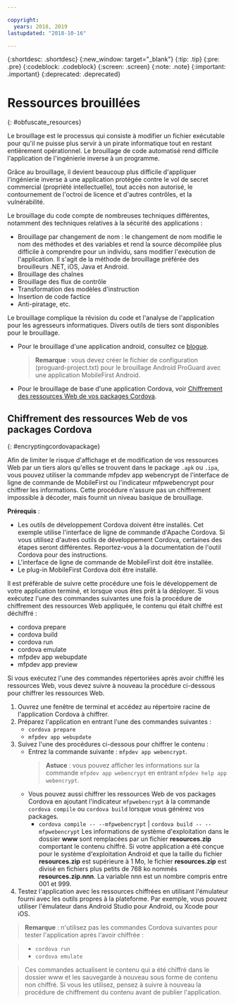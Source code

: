 ```yaml
---

copyright:
  years: 2018, 2019
lastupdated: "2018-10-16"

---
```


{:shortdesc: .shortdesc}
{:new_window: target="_blank"}
{:tip: .tip}
{:pre: .pre}
{:codeblock: .codeblock}
{:screen: .screen}
{:note: .note}
{:important: .important}
{:deprecated: .deprecated}

# Ressources brouillées
{: #obfuscate_resources}

Le brouillage est le processus qui consiste à modifier un fichier exécutable pour qu'il ne puisse plus servir à un pirate informatique tout en restant entièrement opérationnel. Le brouillage de code automatisé rend difficile l'application de l'ingénierie inverse à un programme. 

Grâce au brouillage, il devient beaucoup plus difficile d'appliquer l'ingénierie inverse à une application protégée contre le vol de secret commercial (propriété intellectuelle), tout accès non autorisé, le contournement de l'octroi de licence et d'autres contrôles, et la vulnérabilité.

Le brouillage du code compte de nombreuses techniques différentes, notamment des techniques relatives à la sécurité des applications :

* Brouillage par changement de nom : le changement de nom modifie le nom des méthodes et des variables et rend la source décompilée plus difficile à comprendre pour un individu, sans modifier l'exécution de l'application. Il s'agit de la méthode de brouillage préférée des brouilleurs .NET, iOS, Java et Android. 
* Brouillage des chaînes
* Brouillage des flux de contrôle
* Transformation des modèles d'instruction
* Insertion de code factice
* Anti-piratage, etc.

Le brouillage complique la révision du code et l'analyse de l'application pour les agresseurs informatiques. Divers outils de tiers sont disponibles pour le brouillage.

* Pour le brouillage d'une application android, consultez ce [blogue](https://mobilefirstplatform.ibmcloud.com/blog/2016/09/19/mfp-80-obfuscating-android-code-with-proguard/).
    >**Remarque** : vous devez créer le fichier de configuration (proguard-project.txt) pour le brouillage Android ProGuard avec une application MobileFirst Android.

* Pour le brouillage de base d'une application Cordova, voir [Chiffrement des ressources Web de vos packages Cordova](#encryptingcordovapackage).

## Chiffrement des ressources Web de vos packages Cordova
{: #encryptingcordovapackage}

Afin de limiter le risque d'affichage et de modification de vos ressources Web par un tiers alors qu'elles se trouvent dans le package ``.apk`` ou ``.ipa``, vous pouvez utiliser la commande mfpdev app webencrypt de l'interface de ligne de commande de MobileFirst ou l'indicateur mfpwebencrypt pour chiffrer les informations. Cette procédure n'assure pas un chiffrement impossible à décoder, mais fournit un niveau basique de brouillage.

**Prérequis** :

* Les outils de développement Cordova doivent être installés. Cet exemple utilise l'interface de ligne de commande d'Apache Cordova. Si vous utilisez d'autres outils de développement Cordova, certaines des étapes seront différentes. Reportez-vous à la documentation de l'outil Cordova pour des instructions.
* L'interface de ligne de commande de MobileFirst doit être installée.
* Le plug-in MobileFirst Cordova doit être installé.

Il est préférable de suivre cette procédure une fois le développement de votre application terminé, et lorsque vous êtes prêt à la déployer. Si vous exécutez l'une des commandes suivantes une fois la procédure de chiffrement des ressources Web appliquée, le contenu qui était chiffré est déchiffré :

* cordova prepare
* cordova build
* cordova run
* cordova emulate
* mfpdev app webupdate
* mfpdev app preview

Si vous exécutez l'une des commandes répertoriées après avoir chiffré les ressources Web, vous devez suivre à nouveau la procédure ci-dessous pour chiffrer les ressources Web.

1. Ouvrez une fenêtre de terminal et accédez au répertoire racine de l'application Cordova à chiffrer.
2. Préparez l'application en entrant l'une des commandes suivantes :
    * ``cordova prepare``
    * ``mfpdev app webupdate``
3. Suivez l'une des procédures ci-dessous pour chiffrer le contenu :
    * Entrez la commande suivante : ``mfpdev app webencrypt``.
        >**Astuce** : vous pouvez afficher les informations sur la commande ``mfpdev app webencrypt`` en entrant ``mfpdev help app webencrypt``.
    * Vous pouvez aussi chiffrer les ressources Web de vos packages Cordova en ajoutant l'indicateur ``mfpwebencrypt`` à la commande
``cordova compile`` ou ``cordova build`` lorsque vous générez vos packages.
       * ``cordova compile -- --mfpwebencrypt`` | ``cordova build -- --mfpwebencrypt``
            Les informations de système d'exploitation dans le dossier **www** sont remplacées par un fichier **resources.zip** comportant le contenu chiffré.
            Si votre application a été conçue pour le système d'exploitation Android et que la taille du fichier **resources.zip** est supérieure à 1 Mo, le fichier **resources.zip** est divisé en fichiers plus petits de 768 ko nommés **resources.zip.nnn**. La variable nnn est un nombre compris entre 001 et 999.
4. Testez l'application avec les ressources chiffrées en utilisant l'émulateur fourni avec les outils propres à la plateforme. Par exemple, vous pouvez utiliser l'émulateur dans Android Studio pour Android, ou Xcode pour iOS.

>**Remarque** : n'utilisez pas les commandes Cordova suivantes pour tester l'application après l'avoir chiffrée :

>* ``cordova run``
>* ``cordova emulate``

>Ces commandes actualisent le contenu qui a été chiffré dans le dossier www et les sauvegarde à nouveau sous forme de contenu non chiffré. Si vous les utilisez, pensez à suivre à nouveau la procédure de chiffrement du contenu avant de publier l'application.
